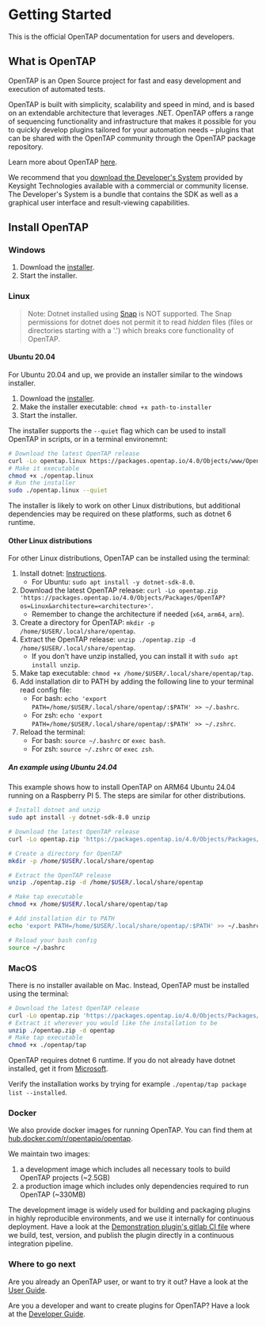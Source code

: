 # Getting Started
This is the official OpenTAP documentation for users and developers.


## What is OpenTAP

OpenTAP is an Open Source project for fast and easy development and execution of automated tests. 

OpenTAP is built with simplicity, scalability and speed in mind, and is based on an extendable architecture that leverages .NET. 
OpenTAP offers a range of sequencing functionality and infrastructure that makes it possible for you to quickly develop plugins tailored for your automation needs – plugins that can be shared with the OpenTAP community through the OpenTAP package repository. 

Learn more about OpenTAP [here](http://opentap.io).

We recommend that you [download the Developer's System](https://www.keysight.com/find/tapinstall) provided by Keysight Technologies available with a commercial or community license. The Developer's System is a bundle that contains the SDK as well as a graphical user interface and result-viewing capabilities. 

## Install OpenTAP
### Windows
1. Download the [installer](https://packages.opentap.io/4.0/Objects/www/OpenTAP.exe?format=full).
2. Start the installer.

### Linux
> Note: Dotnet installed using [Snap](https://docs.microsoft.com/en-us/dotnet/core/install/linux-snap) is NOT supported.
The Snap permissions for dotnet does not permit it to read *hidden* files (files or directories starting with a '.') which breaks core functionality of OpenTAP.

#### Ubuntu 20.04
For Ubuntu 20.04 and up, we provide an installer similar to the windows installer.

1. Download the [installer](https://packages.opentap.io/4.0/Objects/www/OpenTAP?os=Linux&format=full).
2. Make the installer executable: `chmod +x path-to-installer`
3. Start the installer.

The installer supports the `--quiet` flag which can be used to install OpenTAP in scripts, or in a terminal environemnt:

```bash
# Download the latest OpenTAP release
curl -Lo opentap.linux https://packages.opentap.io/4.0/Objects/www/OpenTAP?os=Linux
# Make it executable
chmod +x ./opentap.linux
# Run the installer
sudo ./opentap.linux --quiet
```

The installer is likely to work on other Linux distributions, but additional dependencies
may be required on these platforms, such as dotnet 6 runtime.

#### Other Linux distributions
For other Linux distributions, OpenTAP can be installed using the terminal:

1. Install dotnet: [Instructions](https://learn.microsoft.com/da-dk/dotnet/core/install/linux?WT.mc_id=dotnet-35129-website).
    - For Ubuntu: `sudo apt install -y dotnet-sdk-8.0`.
2. Download the latest OpenTAP release: `curl -Lo opentap.zip 'https://packages.opentap.io/4.0/Objects/Packages/OpenTAP?os=Linux&architecture=<architecture>'`.
    - Remember to change the architecture if needed (`x64`, `arm64`, `arm`).
3. Create a directory for OpenTAP: `mkdir -p /home/$USER/.local/share/opentap`.
4. Extract the OpenTAP release: `unzip ./opentap.zip -d /home/$USER/.local/share/opentap`.
    - If you don't have unzip installed, you can install it with `sudo apt install unzip`.
5. Make tap executable: `chmod +x /home/$USER/.local/share/opentap/tap`.
6. Add installation dir to PATH by adding the following line to your terminal read config file:
    - For bash: `echo 'export PATH=/home/$USER/.local/share/opentap/:$PATH' >> ~/.bashrc`.
    - For zsh: `echo 'export PATH=/home/$USER/.local/share/opentap/:$PATH' >> ~/.zshrc`.
7. Reload the terminal:
    - For bash: `source ~/.bashrc` or  `exec bash`.
    - For zsh: `source ~/.zshrc` or `exec zsh`.

##### An example using Ubuntu 24.04
This example shows how to install OpenTAP on ARM64 Ubuntu 24.04 running on a Raspberry PI 5. The steps are similar for other distributions.

```bash
# Install dotnet and unzip
sudo apt install -y dotnet-sdk-8.0 unzip

# Download the latest OpenTAP release
curl -Lo opentap.zip 'https://packages.opentap.io/4.0/Objects/Packages/OpenTAP?os=Linux&architecture=arm64'

# Create a directory for OpenTAP
mkdir -p /home/$USER/.local/share/opentap

# Extract the OpenTAP release
unzip ./opentap.zip -d /home/$USER/.local/share/opentap

# Make tap executable
chmod +x /home/$USER/.local/share/opentap/tap

# Add installation dir to PATH
echo 'export PATH=/home/$USER/.local/share/opentap/:$PATH' >> ~/.bashrc

# Reload your bash config
source ~/.bashrc
```

### MacOS
There is no installer available on Mac. Instead, OpenTAP must be installed using the terminal:

```bash
# Download the latest OpenTAP release
curl -Lo opentap.zip 'https://packages.opentap.io/4.0/Objects/Packages/OpenTAP?os=MacOS&architecture=arm64'
# Extract it wherever you would like the installation to be
unzip ./opentap.zip -d opentap
# Make tap executable
chmod +x ./opentap/tap
```

OpenTAP requires dotnet 6 runtime. If you do not already have dotnet installed, get it from [Microsoft](https://learn.microsoft.com/en-us/dotnet/core/install/macos).

Verify the installation works by trying for example `./opentap/tap package list --installed`.

### Docker
We also provide docker images for running OpenTAP. You can find them at
[hub.docker.com/r/opentapio/opentap](https://hub.docker.com/r/opentapio/opentap).

We maintain two images:


1. a development image which includes all necessary tools to build OpenTAP projects (~2.5GB)
2. a production image which includes only dependencies required to run OpenTAP (~330MB)

The development image is widely used for building and packaging plugins in highly reproducible environments, and we use
it internally for continuous deployment. Have a look at the [Demonstration
plugin's gitlab CI file](https://gitlab.com/OpenTAP/Plugins/demonstration/-/blob/master/.gitlab-ci.yml) where we build, test, version, and publish the plugin directly in a continuous integration pipeline.


### Where to go next
Are you already an OpenTAP user, or want to try it out? Have a look at the [User Guide](User%20Guide/Introduction/Readme.md).

Are you a developer and want to create plugins for OpenTAP? Have a look at the [Developer Guide](Developer%20Guide/Introduction/Readme.md).
